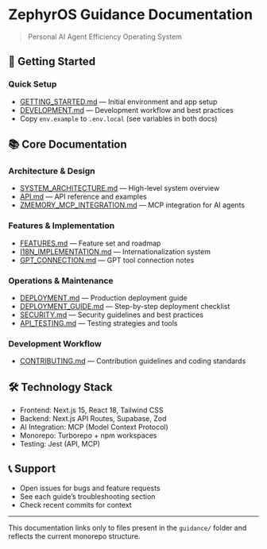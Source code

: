 # ZephyrOS Guidance Documentation

> Personal AI Agent Efficiency Operating System

## 🚀 Getting Started

### Quick Setup
- [GETTING_STARTED.md](./GETTING_STARTED.md) — Initial environment and app setup
- [DEVELOPMENT.md](./DEVELOPMENT.md) — Development workflow and best practices
- Copy `env.example` to `.env.local` (see variables in both docs)

## 📚 Core Documentation

### Architecture & Design
- [SYSTEM_ARCHITECTURE.md](./SYSTEM_ARCHITECTURE.md) — High-level system overview
- [API.md](./API.md) — API reference and examples
- [ZMEMORY_MCP_INTEGRATION.md](./ZMEMORY_MCP_INTEGRATION.md) — MCP integration for AI agents

### Features & Implementation
- [FEATURES.md](./FEATURES.md) — Feature set and roadmap
- [I18N_IMPLEMENTATION.md](./I18N_IMPLEMENTATION.md) — Internationalization system
- [GPT_CONNECTION.md](./GPT_CONNECTION.md) — GPT tool connection notes

### Operations & Maintenance
- [DEPLOYMENT.md](./DEPLOYMENT.md) — Production deployment guide
- [DEPLOYMENT_GUIDE.md](./DEPLOYMENT_GUIDE.md) — Step-by-step deployment checklist
- [SECURITY.md](./SECURITY.md) — Security guidelines and best practices
- [API_TESTING.md](./API_TESTING.md) — Testing strategies and tools

### Development Workflow
- [CONTRIBUTING.md](./CONTRIBUTING.md) — Contribution guidelines and coding standards

## 🛠️ Technology Stack
- Frontend: Next.js 15, React 18, Tailwind CSS
- Backend: Next.js API Routes, Supabase, Zod
- AI Integration: MCP (Model Context Protocol)
- Monorepo: Turborepo + npm workspaces
- Testing: Jest (API, MCP)

## 📞 Support
- Open issues for bugs and feature requests
- See each guide’s troubleshooting section
- Check recent commits for context

---

This documentation links only to files present in the `guidance/` folder and reflects the current monorepo structure.
